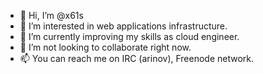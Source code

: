 - 👋 Hi, I’m @x61s
- 👀 I’m interested in web applications infrastructure.
- 🌱 I’m currently improving my skills as cloud engineer.
- 💞️ I’m not looking to collaborate right now.
- 📫 You can reach me on IRC (arinov), Freenode network.
